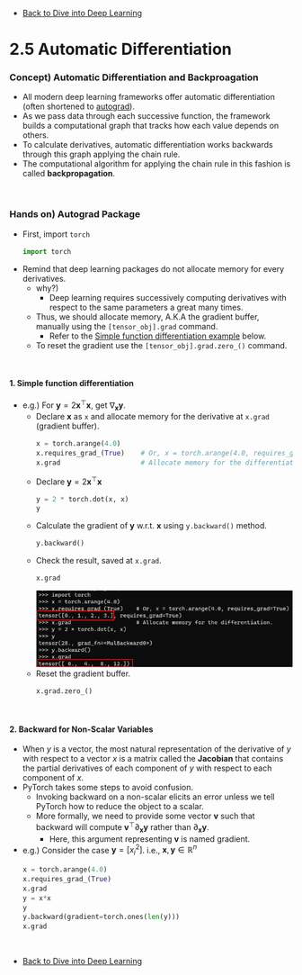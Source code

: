 * [Back to Dive into Deep Learning](../../main.md)

# 2.5 Automatic Differentiation

### Concept) Automatic Differentiation and Backproagation
- All modern deep learning frameworks offer automatic differentiation (often shortened to [autograd](#hands-on-autograd-package)). 
- As we pass data through each successive function, the framework builds a computational graph that tracks how each value depends on others. 
- To calculate derivatives, automatic differentiation works backwards through this graph applying the chain rule. 
- The computational algorithm for applying the chain rule in this fashion is called **backpropagation**.

<br>

### Hands on) Autograd Package
- First, import ```torch```
  ```python
  import torch
  ```
- Remind that deep learning packages do not allocate memory for every derivatives.
  - why?)
    - Deep learning requires successively computing derivatives with respect to the same parameters a great many times.
  - Thus, we should allocate memory, A.K.A the gradient buffer, manually using the ```[tensor_obj].grad``` command.
    - Refer to the [Simple function differentiation example](#1-simple-function-differentiation) below.
  - To reset the gradient use the ```[tensor_obj].grad.zero_()``` command.

<br>

#### 1. Simple function differentiation
 - e.g.) For $\mathbf{y} = 2\mathbf{x}^{\top}\mathbf{x}$, get $\nabla_{\mathbf{x}} \mathbf{y}$.
   - Declare $\mathbf{x}$ as ```x``` and allocate memory for the derivative at ```x.grad``` (gradient buffer).
     ```python
     x = torch.arange(4.0)
     x.requires_grad_(True)    # Or, x = torch.arange(4.0, requires_grad=True)
     x.grad                    # Allocate memory for the differentiation.
     ```
    - Declare $\mathbf{y} = 2\mathbf{x}^{\top}\mathbf{x}$
      ```python
      y = 2 * torch.dot(x, x)
      y
      ```
    - Calculate the gradient of $\mathbf{y}$ w.r.t. $\mathbf{x}$ using ```y.backward()``` method.
      ```python
      y.backward()
      ```
    - Check the result, saved at ```x.grad```.
      ```python
      x.grad
      ```
      ![](images/001.png)
    - Reset the gradient buffer.
      ```python
      x.grad.zero_()
      ```

<br>

#### 2. Backward for Non-Scalar Variables
- When $y$ is a vector, the most natural representation of the derivative of $y$ with respect to a vector $x$ is a matrix called the **Jacobian** that contains the partial derivatives of each component of $y$ with respect to each component of $x$.
- PyTorch takes some steps to avoid confusion. 
  - Invoking backward on a non-scalar elicits an error unless we tell PyTorch how to reduce the object to a scalar. 
  - More formally, we need to provide some vector $\mathbf{v}$ such that backward will compute $\mathbf{v}^{\top}\partial_\mathbf{x}\mathbf{y}$ rather than $\partial_\mathbf{x}\mathbf{y}$.
    - Here, this argument representing $\mathbf{v}$ is named gradient.
- e.g.) Consider the case $\mathbf{y} = [x_{i}^2]$. i.e., $\mathbf{x}, \mathbf{y} \in \mathbb{R}^n$
  ```python
  x = torch.arange(4.0)
  x.requires_grad_(True)
  x.grad
  y = x*x
  y
  y.backward(gradient=torch.ones(len(y)))
  x.grad
  ```


<br>

* [Back to Dive into Deep Learning](../../main.md)